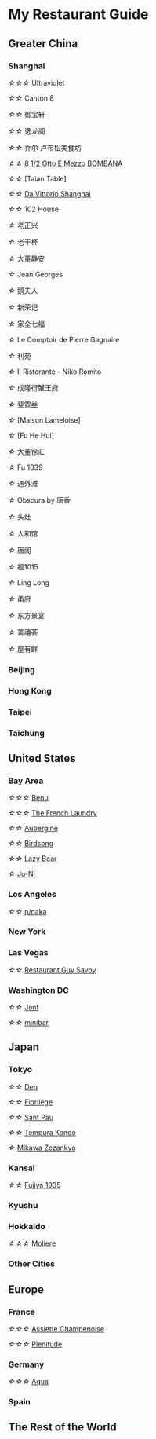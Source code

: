 # My Restaurant Guide
## Greater China
### Shanghai
☆☆☆ Ultraviolet

☆☆ Canton 8 

☆☆ 御宝轩

☆☆ 逸龙阁

☆☆ 乔尔·卢布松美食坊 

☆☆ [8 1/2 Otto E Mezzo BOMBANA](/food/85.md) 

☆☆ [Taian Table]

☆☆ [Da Vittorio Shanghai](/food/dv.md)

☆☆ 102 House 

☆ 老正兴

☆ 老干杯

☆ 大董静安

☆ Jean Georges

☆ 鹅夫人

☆ 新荣记

☆ 家全七福

☆ Le Comptoir de Pierre Gagnaire

☆ 利苑

☆ Il Ristorante - Niko Romito

☆ 成隆行蟹王府

☆ 斐霓丝

☆ [Maison Lameloise]

☆ [Fu He Hui]

☆ 大董徐汇

☆ Fu 1039

☆ 遇外滩

☆ Obscura by 唐香

☆ 头灶

☆ 人和馆

☆ 唐阁

☆ 福1015

☆ Ling Long

☆ 甬府

☆ 东方景宴

☆ 菁禧荟

☆ 屋有鲜

### Beijing

### Hong Kong

### Taipei

### Taichung

## United States
### Bay Area
☆☆☆ [Benu](/food/benu.md) 

☆☆☆ [The French Laundry](/food/tfl.md)

☆☆ [Aubergine](https://www.instagram.com/p/DJhj7MCy-wm/?hl=en)

☆☆ [Birdsong](/food/bird.md) 

☆☆ [Lazy Bear](/food/bear.md)

☆ [Ju-Ni](/food/juni.md) 

### Los Angeles
☆☆ [n/naka](/food/naka.md)

### New York

### Las Vegas
☆☆ [Restaurant Guy Savoy](https://www.instagram.com/p/DIWeINOJYfc/?hl=en)

### Washington DC
☆☆ [Jont](https://www.instagram.com/p/DHzJSSiSdM3/?hl=en)

☆☆ [minibar](https://www.instagram.com/p/DHw12t8ScH4/?hl=en)

## Japan
### Tokyo
☆☆ [Den](https://www.instagram.com/p/DG_isXjyVta/?hl=en)

☆☆ [Florilège](/food/florilege.md)

☆☆ [Sant Pau](/food/santpau.md) 

☆☆ [Tempura Kondo](/food/kondo.md) 

☆ [Mikawa Zezankyo](/food/mikawa.md)

### Kansai
☆☆ [Fujiya 1935](/food/fujiya.md)

### Kyushu

### Hokkaido
☆☆☆ [Moliere](/food/moliere.md)

### Other Cities

## Europe
### France
☆☆☆ [Assiette Champenoise](https://www.instagram.com/p/DHLxmhkR1Yx/?hl=en)

☆☆☆ [Plenitude](https://www.instagram.com/p/DF324XGSw4S/?hl=en)

### Germany
☆☆☆ [Aqua](https://www.instagram.com/p/DHOnXDzPi9K/?hl=en)

### Spain

## The Rest of the World

